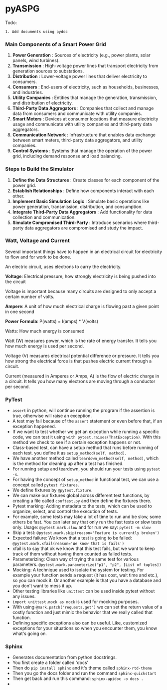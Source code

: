 # pyASPG

Todo:

    1. Add documents using pydoc

### Main Components of a Smart Power Grid

1. **Power Generation** : Sources of electricity (e.g., power plants, solar panels, wind turbines).
2. **Transmission** : High-voltage power lines that transport electricity from generation sources to substations.
3. **Distribution** : Lower-voltage power lines that deliver electricity to consumers.
4. **Consumers** : End-users of electricity, such as households, businesses, and industries.
5. **Utility Companies** : Entities that manage the generation, transmission, and distribution of electricity.
6. **Third-Party Data Aggregators** : Companies that collect and manage data from consumers and communicate with utility companies.
7. **Smart Meters** : Devices at consumer locations that measure electricity usage and communicate with utility companies and third-party data aggregators.
8. **Communication Network** : Infrastructure that enables data exchange between smart meters, third-party data aggregators, and utility companies.
9. **Control Systems** : Systems that manage the operation of the power grid, including demand response and load balancing.

### Steps to Build the Simulator

1. **Define the Data Structures** : Create classes for each component of the power grid.
2. **Establish Relationships** : Define how components interact with each other.
3. **Implement Basic Simulation Logic** : Simulate basic operations like power generation, transmission, distribution, and consumption.
4. **Integrate Third-Party Data Aggregators** : Add functionality for data collection and communication.
5. **Simulate Compromised Third-Party** : Introduce scenarios where third-party data aggregators are compromised and study the impact.

### Watt, Voltage and Current

Several important things have to happen in an electrical circuit for electricity to flow and for work to be done.

An electric circuit, uses electrons to carry the electricity.

**Voltage**: Electrical pressure, how strongly electricity is being pushed into the circuit

Voltage is important because many circuits are designed to only accept a certain number of volts.

**Ampere**: A unit of how much electrical charge is flowing past a given point in one second

**Power Formula**: P(watts) = I(amps) * V(volts)

Watts: How much energy is consumed

Watt (W) measures power, which is the rate of energy transfer. It tells you how much energy is used per second.

Voltage (V) measures electrical potential difference or pressure. It tells you how strong the electrical force is that pushes electric current through a circuit.

Current (measured in Amperes or Amps, A) is the flow of electric charge in a circuit. It tells you how many electrons are moving through a conductor per second.

### PyTest

- `assert` in python, will continue running the program if the assertion is true, otherwise will raise an exception.
- A test may fail because of the `assert` statement or even before that, if an exception happened.
- If we want to test whether we get an exception while running a specific code, we can test it using `with pytest.raises(ThatException)`. With this method we check to see if a certain exception happens or not.
- Class-based test, can have a setup method that runs before running of each test. you define it as `setup_method(self, method)`.
- We have another method called `teardown_method(self, method)`, which is the method for cleaning up after a test has finished.
- For running setup and teardown, you should run your tests using `pytest -s`.
- For having the concept of `setup_method` in functional test, we can use a concept called `pytest fixtures`.
- We define fixtures by `@pytest.fixture`.
- We can make our fixtures global across different test functions, by creating a file called `conftest.py` and then define the fixtures there.
- Pytest marking: Adding metadata to the tests, which can be used to organize, select, and control the execution of tests.
- For example, some tests may take a lot of time to run and be slow, some others be fast. You can later say that only run the fast tests or slow tests only. Usage: `@pytest.mark.slow` and for run we say: `pytest -m slow`
- Skip a test: `@pytest.mark.skip(reason='Feature is currently broken')`
- Expected failure: We know that a test is going to be failed: `@pytest.mark.xfail(reason='We know that is fails')`
- xfail is to say that ok we know that this test fails, but we want to keep track of them without having them counted as failed tests.
- Parameterizing: Clean way of trying the same test for various parameters. `@pytest.mark.parameterize("p1", "p2", [List of tuples])`
- Mocking: A technique used to isolate the system for testing. For example your function sends a request (it has cost, wait time and etc.), so you can mock it. Or another example is that you have a database and you don't want to mess it up.
- Other testing libraries like `unittest` can be used inside pytest without any issues.
- `import unittest.mock as mock` is used for mocking purposes.
- With using `@mark.patch("requests.get")` we can set the return value of a costly function and just mimic the behavior that we really called that function.
- Defining specific exceptions also can be useful. Like, customized exceptions for your situations so when you encounter them, you know what's going on.

### Sphinx

- Generates documentation from python docstrings.
- You first create a folder called 'docs'
- Then do `pip install sphinx` and it's theme called `sphinx-rtd-theme`
- Then you go the docs folder and run the command `sphinx-quickstart`
- Then get back and run this command: `sphinx-apidoc -o docs .`
-
